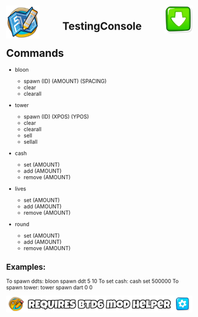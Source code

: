 <a href="https://github.com/doombubbles/template-mod/releases/latest/download/TestingConsole.dll">
    <img align="left" alt="Icon" height="90" src="Icon.png">
    <img align="right" alt="Download" height="75" src="https://raw.githubusercontent.com/gurrenm3/BTD-Mod-Helper/master/BloonsTD6%20Mod%20Helper/Resources/DownloadBtn.png">
</a>

<h1 align="center">TestingConsole</h1>


# Commands
- bloon
  - spawn (ID) (AMOUNT) (SPACING)
  - clear
  - clearall

- tower
  - spawn (ID) (XPOS) (YPOS)
  - clear
  - clearall
  - sell
  - sellall

- cash
  - set (AMOUNT)
  - add (AMOUNT)
  - remove (AMOUNT)

- lives
  - set (AMOUNT)
  - add (AMOUNT)
  - remove (AMOUNT)

- round
  - set (AMOUNT)
  - add (AMOUNT)
  - remove (AMOUNT)

## Examples:
To spawn ddts: bloon spawn ddt 5 10
To set cash: cash set 500000
To spawn tower: tower spawn dart 0 0

[![Requires BTD6 Mod Helper](https://raw.githubusercontent.com/gurrenm3/BTD-Mod-Helper/master/banner.png)](https://github.com/gurrenm3/BTD-Mod-Helper#readme)
